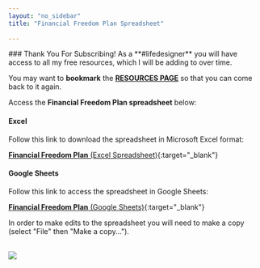 ```yaml
---
layout: "no_sidebar"
title: "Financial Freedom Plan Spreadsheet"
  
---
```

 <div class="separator-2"></div>
### Thank You For Subscribing!
As a **#lifedesigner** you will have access to all my free resources, which I will be adding to over time. 

You may want to **bookmark** the [**RESOURCES PAGE**](/thankyou/20185646-lifedesigner-page-resources) so that you can come back to it again.

Access the **Financial Freedom Plan spreadsheet** below:

#### Excel
Follow this link to download the spreadsheet in Microsoft Excel format:

[**Financial Freedom Plan** (Excel Spreadsheet)](/downloads/Financial_Freedom_calculator.xlsx){:target="_blank"}


#### Google Sheets
Follow this link to access the spreadsheet in Google Sheets:

[**Financial Freedom Plan** (Google Sheets)](http://bit.ly/freedomcalculator){:target="_blank"}

In order to make edits to the spreadsheet you will need to make a copy (select "File" then "Make a copy...").
<br>
<br>

<!-- START ADVERTISER: Preloved UK from awin.com -->
<a href="https://www.awin1.com/cread.php?s=454255&v=5834&q=218805&r=452089">
    <img src="https://www.awin1.com/cshow.php?s=454255&v=5834&q=218805&r=452089" border="0">
</a>
<!-- END ADVERTISER: Preloved UK from awin.com -->


